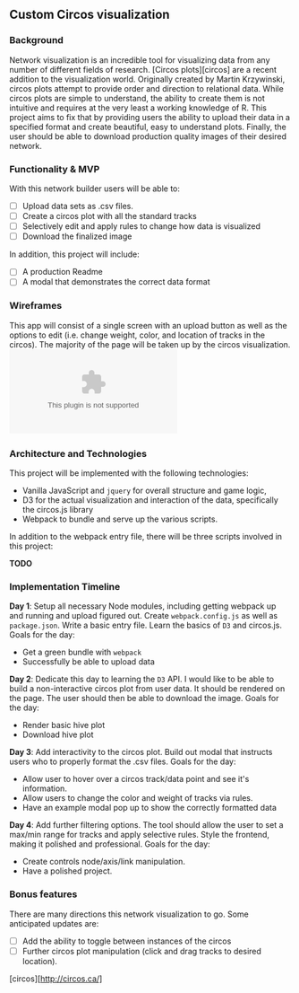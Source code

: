 ## Custom Circos visualization

### Background 

Network visualization is an incredible tool for visualizing data from any number of different fields of research. [Circos plots][circos] are a recent addition to the visualization world. Originally created by Martin Krzywinski, circos plots attempt to provide order and direction to relational data. While circos plots are simple to understand, the ability to create them is not intuitive and requires at the very least a working knowledge of R. This project aims to fix that by providing users the ability to upload their data in a specified format and create beautiful, easy to understand plots. Finally, the user should be able to download production quality images of their desired network.

### Functionality & MVP  

With this network builder users will be able to:

- [ ] Upload data sets as .csv files. 
- [ ] Create a circos plot with all the standard tracks
- [ ] Selectively edit and apply rules to change how data is visualized
- [ ] Download the finalized image

In addition, this project will include:

- [ ] A production Readme
- [ ] A modal that demonstrates the correct data format

### Wireframes

This app will consist of a single screen with an upload button as well as the options to edit (i.e. change weight, color, and location of tracks in the circos). The majority of the page will be taken up by the circos visualization.
![wireframes](./wireframe_js.eps)

### Architecture and Technologies


This project will be implemented with the following technologies:

- Vanilla JavaScript and `jquery` for overall structure and game logic,
- D3 for the actual visualization and interaction of the data, specifically the circos.js library  
- Webpack to bundle and serve up the various scripts.

In addition to the webpack entry file, there will be three scripts involved in this project:

**TODO**

### Implementation Timeline

**Day 1**: Setup all necessary Node modules, including getting webpack up and running and upload figured out.  Create `webpack.config.js` as well as `package.json`.  Write a basic entry file.  Learn the basics of `D3` and circos.js.  Goals for the day:

- Get a green bundle with `webpack`
- Successfully be able to upload data

**Day 2**: Dedicate this day to learning the `D3` API.  I would like to be able to build a non-interactive circos plot from user data. It should be rendered on the page. The user should then be able to download the image. Goals for the day: 
 
- Render basic hive plot
- Download hive plot 

**Day 3**: Add interactivity to the circos plot.  Build out modal that instructs users who to properly format the .csv files. Goals for the day:

- Allow user to hover over a circos track/data point and see it's information.
- Allow users to change the color and weight of tracks via rules.
- Have an example modal pop up to show the correctly formatted data


**Day 4**: Add further filtering options. The tool should allow the user to set a max/min range for tracks and apply selective rules. Style the frontend, making it polished and professional.  Goals for the day:

- Create controls node/axis/link manipulation. 
- Have a polished project.


### Bonus features

There are many directions this network visualization to go.  Some anticipated updates are:

- [ ] Add the ability to toggle between instances of the circos
- [ ] Further circos plot manipulation (click and drag tracks to desired location). 

[circos][http://circos.ca/]
